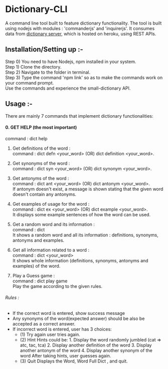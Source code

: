 # Dictionary-CLI
A command line tool built to feature dictionary functionality.
The tool is built using nodejs with modules : 'commanderjs' and 'inquirerjs'.
It consumes data from [dictionary server](https://github.com/Utkal97/Dictionary-Backend), which is hosted on heroku, using REST APIs.
           
## Installation/Setting up :-  <br />
Step 0) You need to have Nodejs, npm installed in your system. <br />
Step 1) Clone the directory. <br />
Step 2) Navigate to the folder in terminal. <br />
Step 3) Type the command 'npm link' so as to make the commands work on your command prompt. <br />
Use the commands and experience the small-dictionary API.    <br />

## Usage :- <br />
There are mainly 7 commands that implement dictionary functionalities:
#### 0. GET HELP (the most important)
command : dict help

1. Get definitions of the word :<br />
command : dict defn <your_word> (OR) dict definition <your_word>.

2. Get synonyms of the word :<br />
command : dict syn <your_word> (OR) dict synonym <your_word>.

3. Get antonyms of the word :<br />
command : dict ant <your_word> (OR) dict antonym <your_word>. <br />
If antonym doesn't exist, a message is shown stating that the given word doesn't contain any antonyms.

4. Get examples of usage for the word :<br />
command : dict ex <your_word> (OR) dict example <your_word>. <br />
It displays some example sentences of how the word can be used.

5. Get a random word and its information : <br />
command : dict <br />
It shows a random word and all its information : definitions, synonyms, antonyms and examples.

6. Get all information related to a word : <br />
command : dict <your_word> <br />
It shows whole information (definitions, synonyms, antonyms and examples) of the word.

7. Play a Guess game : <br />
command : dict play game <br />
Play the game according to the given rules.

###### Rules : <br />
- If the correct word is entered, show success message
- Any synonyms of the word(expected answer) should be also be accepted as a correct answer.
- If incorrect word is entered, user has 3 choices:
    - (1) Try again
        user tries again.
    - (2) Hint
        Hints could be:
            1. Display the word randomly jumbled (cat => atc, tac, tca)
            2. Display another definition of the word
            3. Display another antonym of the word
            4. Display another synonym of the word
        After taking hints, user guesses again.
    - (3) Quit
           Displays the Word, Word Full Dict , and quit.
